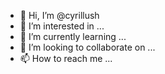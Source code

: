 - 👋 Hi, I’m @cyrillush
- 👀 I’m interested in ...
- 🌱 I’m currently learning ...
- 💞️ I’m looking to collaborate on ...
- 📫 How to reach me ...

<!---
cyrillush/cyrillush is a ✨ special ✨ repository because its `README.md` (this file) appears on your GitHub profile.
You can click the Preview link to take a look at your changes.
--->
